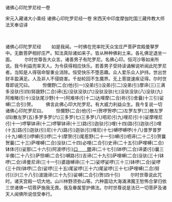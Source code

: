 诸佛心印陀罗尼经一卷


宋元入藏诸大小乘经
诸佛心印陀罗尼经一卷
宋西天中印度摩伽陀国三藏传教大师法天奉诏译


　　

诸佛心印陀罗尼经
　　如是我闻。一时佛在兜率陀天众宝庄严菩萨宫殿曼拏罗中。无数菩萨相好庄严。知法真际诸如来子。皆从种种佛刹土来。各礼佛足退坐一面。
　　尔时世尊告大众言。诸善男子有陀罗尼。名佛心印。恒河沙等如来所说。我今利益兜率天人。为令获得相应快乐。若善男子受持读诵解说听闻此陀罗尼者。当知是人得宿命智重业消除。恒受快乐不堕恶趣。众人爱乐众人护持。世出世财丰盈满足。人及非人不侵娆害。千劫轮回不生魔界。无上菩提速疾证得。尔时世尊即说咒曰。
　　怛儞野(二合)他(引一)没弟(引)没弟(引二)没弟(引)摩谛(三)三满多没驮(引四)努誐野(二合)谛(五)没驮没驮(六)没驮没驮(七)没驮没驮(八)没驮(九)阿难睹(引十)没驮尾沙野(十一)阿难哆(引十二)达哩摩(二合)祢(引)舍曩(十三引)娑嚩(二合引)贺。
　　佛言此佛心印大陀罗尼。有大威力利益众生。我今复说一切诸佛心印陀罗尼曰。
　　怛儞野(二合)他(引一)贺啰贺啰(二)左罗左罗(三)散左罗(四)散左罗(五)多罗多罗(六)三多罗(七)三多罗(八)呬尼(引九)哩尼(引十)娑摩哩尼(引十一)啰拏钵谛(十二)啰拏钵谛(十三)路(引)迦驮(引)哩(十四)路(引)迦驮(引)哩(十五)路(引)迦驮(引)尼(十六)路(引)迦驮(引)哩尼(十七)嚩啰嚩啰(十八)普罗普罗(十九)嚩(引)啰嚩(引)啰(二十)摩贺(引)尾惹野(二十一引)嚩(引)呬谛(二十二引)贺曩贺曩(二十三)萨哩嚩(二合)没驮(二十四)必哩(二合引)史谛(二十五引)萨哩嚩(二合)钵体(引)娑那(二十六引)阿波啰(引)[口　　爾](唧以切)谛(二十七引)钵啰(二合)谛婆(引)曩三半儞(二十八引)萨怛嚩(二合引)嚩路(引)吉谛(二十九引)萨哩嚩(二合)没驮(三十)钵啰(二合)谛曼尼谛(三十一引)婆誐嚩谛(三十二)娑啰娑啰(三十三)钵啰(二合)娑啰(三十四)钵啰(二合)娑啰(三十五)尾娑啰(三十六)尾娑啰(三十七)萨哩嚩(二合)努(引)沙(三十八引)波誐谛(三十九引)娑嚩(二合引)贺(四十引)
　　尔时世尊说此咒时。诸天宫殿一切大地。山川林野须弥山等。六种震动大海涌沸魔王愁怖合掌归依三世诸佛一切菩萨施我无畏。我及眷属誓护佛法。尔时世尊说是法已一切菩萨及诸天人闻佛所说信受奉行。


